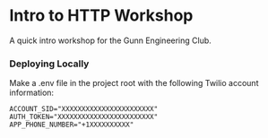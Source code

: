 # Intro to HTTP Workshop
A quick intro workshop for the Gunn Engineering Club.

### Deploying Locally
Make a .env file in the project root with the following Twilio account information:
```
ACCOUNT_SID="XXXXXXXXXXXXXXXXXXXXXXX"
AUTH_TOKEN="XXXXXXXXXXXXXXXXXXXXXXXX"
APP_PHONE_NUMBER="+1XXXXXXXXXX"
```
